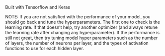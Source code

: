 Built with Tensorflow and Keras

NOTE: If you are not satisfied with the performance of your model, you should go back and
tune the hyperparameters. The first one to check is the learning rate. If that doesn’t
 help, try another optimizer (and always retune the learning rate after changing any
 hyperparameter). If the performance is still not great, then try tuning model hyper
parameters such as the number of layers, the number of neurons per layer, and the
 types of activation functions to use for each hidden layer. 
